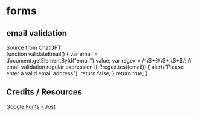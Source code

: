 # forms
## email validation
Source from ChatGPT  
    function validateEmail() {
    var email = document.getElementById("email").value;
    var regex = /^\S+@\S+\.\S+$/; // email validation regular expression
    if (!regex.test(email)) {
    alert("Please enter a valid email address");
    return false;
    }
    return true;
    }


## Credits / Resources
[Google Fonts - Jost](https://fonts.google.com/specimen/Jost)